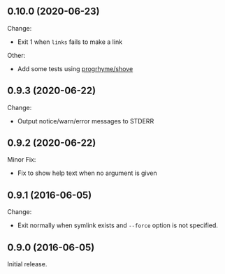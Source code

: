 ## 0.10.0 (2020-06-23)

Change:

- Exit 1 when `links` fails to make a link

Other:

- Add some tests using [progrhyme/shove](https://github.com/progrhyme/shove)

## 0.9.3 (2020-06-22)

Change:

- Output notice/warn/error messages to STDERR

## 0.9.2 (2020-06-22)

Minor Fix:

- Fix to show help text when no argument is given

## 0.9.1 (2016-06-05)

Change:

- Exit normally when symlink exists and `--force` option is not specified.

## 0.9.0 (2016-06-05)

Initial release.
